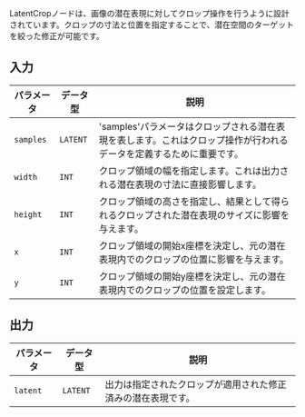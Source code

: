 
LatentCropノードは、画像の潜在表現に対してクロップ操作を行うように設計されています。クロップの寸法と位置を指定することで、潜在空間のターゲットを絞った修正が可能です。

## 入力

| パラメータ | データ型 | 説明 |
|-----------|-------------|-------------|
| `samples` | `LATENT`    | 'samples'パラメータはクロップされる潜在表現を表します。これはクロップ操作が行われるデータを定義するために重要です。 |
| `width`   | `INT`       | クロップ領域の幅を指定します。これは出力される潜在表現の寸法に直接影響します。 |
| `height`  | `INT`       | クロップ領域の高さを指定し、結果として得られるクロップされた潜在表現のサイズに影響を与えます。 |
| `x`       | `INT`       | クロップ領域の開始x座標を決定し、元の潜在表現内でのクロップの位置に影響を与えます。 |
| `y`       | `INT`       | クロップ領域の開始y座標を決定し、元の潜在表現内でのクロップの位置を設定します。 |

## 出力

| パラメータ | データ型 | 説明 |
|-----------|-------------|-------------|
| `latent`  | `LATENT`    | 出力は指定されたクロップが適用された修正済みの潜在表現です。 |
